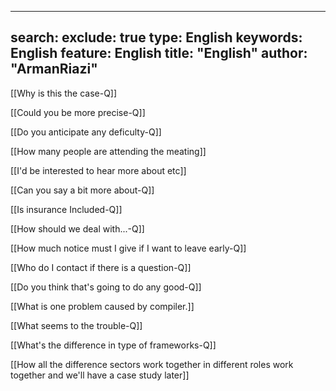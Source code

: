 
---
search:
exclude: true
type:  English
keywords:  English
feature:  English
title: "English"
author: "ArmanRiazi"
---

[[Why is this the case-Q]]

[[Could you be more precise-Q]]

[[Do you anticipate any deficulty-Q]]

[[How many people are attending the meating]]

[[I'd be interested to hear more about etc]]

[[Can you say a bit more about-Q]]

[[Is insurance Included-Q]]

[[How should we deal with...-Q]]

[[How much notice must I give if I want to leave early-Q]]

[[Who do I contact if there is a question-Q]]

[[Do you think that's going to do any good-Q]]

[[What is one problem caused by compiler.]]

[[What seems to the trouble-Q]]

[[What's the difference in type of frameworks-Q]]

[[How all the difference sectors work together in different roles work together and we'll have a case study later]]